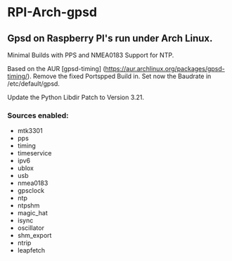# RPI-Arch-gpsd
## Gpsd on Raspberry PI's run under Arch Linux.
Minimal Builds with PPS and NMEA0183 Support for NTP.

Based on the AUR [gpsd-timing] (https://aur.archlinux.org/packages/gpsd-timing/).
Remove the fixed Portspped Build in.
Set now the Baudrate in /etc/default/gpsd.

Update the Python Libdir Patch to Version 3.21.

### Sources enabled:

* mtk3301
* pps
* timing
* timeservice
* ipv6
* ublox
* usb
* nmea0183
* gpsclock
* ntp
* ntpshm
* magic_hat
* isync
* oscillator
* shm_export
* ntrip
* leapfetch
